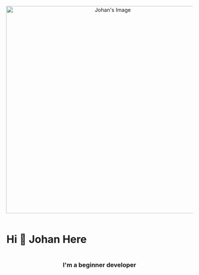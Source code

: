 <style>
  /* تحريك النص باستخدام CSS */
  @keyframes marquee {
    0% { transform: translateX(0); }
    100% { transform: translateX(100%); }
  }

  .marquee {
    display: inline-block;
    animation: marquee 10s linear infinite;
  }
</style>

<p align="center">  
    <img src="https://telegra.ph/file/4d347b0d92e12fc9c0774.jpg" alt="Johan's Image" width="560">
    <!-- استخدام الكلاس المعرف لتحريك النص -->
    <h1 align="center" class="marquee">Hi 👋 Johan Here</h1>
</p>

<h3 align="center">
    I'm a beginner developer 
</h3>


